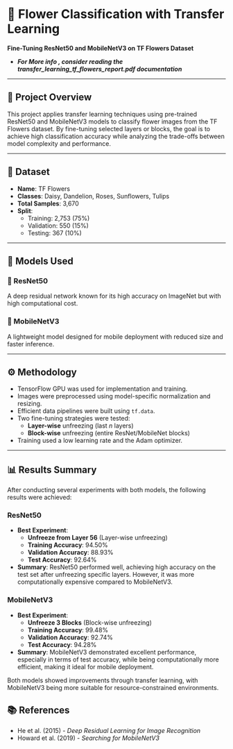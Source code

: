 # 🌸 Flower Classification with Transfer Learning  
**Fine-Tuning ResNet50 and MobileNetV3 on TF Flowers Dataset**
- ***For More info , consider reading the transfer_learning_tf_flowers_report.pdf documentation*** 
---

## 📍 Project Overview  
This project applies transfer learning techniques using pre-trained ResNet50 and MobileNetV3 models to classify flower images from the TF Flowers dataset. By fine-tuning selected layers or blocks, the goal is to achieve high classification accuracy while analyzing the trade-offs between model complexity and performance.

---

## 🧾 Dataset  
- **Name**: TF Flowers  
- **Classes**: Daisy, Dandelion, Roses, Sunflowers, Tulips  
- **Total Samples**: 3,670  
- **Split**:
  - Training: 2,753 (75%)  
  - Validation: 550 (15%)  
  - Testing: 367 (10%)

---

## 🧠 Models Used  

### 🔹 ResNet50  
A deep residual network known for its high accuracy on ImageNet but with high computational cost.  

### 🔹 MobileNetV3  
A lightweight model designed for mobile deployment with reduced size and faster inference.

---

## ⚙️ Methodology  
- TensorFlow GPU was used for implementation and training.  
- Images were preprocessed using model-specific normalization and resizing.  
- Efficient data pipelines were built using `tf.data`.  
- Two fine-tuning strategies were tested:  
  - **Layer-wise** unfreezing (last *n* layers)  
  - **Block-wise** unfreezing (entire ResNet/MobileNet blocks)  
- Training used a low learning rate and the Adam optimizer.

---

## 📊 Results Summary  
After conducting several experiments with both models, the following results were achieved:

### **ResNet50**  
- **Best Experiment**:  
  - **Unfreeze from Layer 56** (Layer-wise unfreezing)  
  - **Training Accuracy**: 94.50%  
  - **Validation Accuracy**: 88.93%  
  - **Test Accuracy**: 92.64%  
- **Summary**: ResNet50 performed well, achieving high accuracy on the test set after unfreezing specific layers. However, it was more computationally expensive compared to MobileNetV3.

### **MobileNetV3**  
- **Best Experiment**:  
  - **Unfreeze 3 Blocks** (Block-wise unfreezing)  
  - **Training Accuracy**: 99.48%  
  - **Validation Accuracy**: 92.74%  
  - **Test Accuracy**: 94.28%  
- **Summary**: MobileNetV3 demonstrated excellent performance, especially in terms of test accuracy, while being computationally more efficient, making it ideal for mobile deployment.

Both models showed improvements through transfer learning, with MobileNetV3 being more suitable for resource-constrained environments.



## 📚 References  
- He et al. (2015) - *Deep Residual Learning for Image Recognition*  
- Howard et al. (2019) - *Searching for MobileNetV3*
